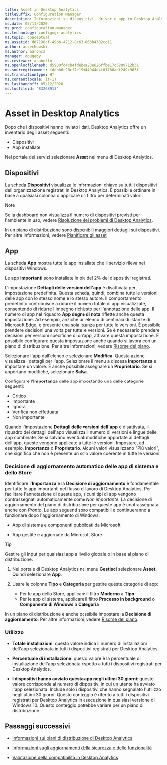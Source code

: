 ```yaml
---
title: Asset in Desktop Analytics
titleSuffix: Configuration Manager
description: Informazioni su dispositivi, driver e app in Desktop Analytics.
ms.date: 05/11/2020
ms.prod: configuration-manager
ms.technology: configmgr-analytics
ms.topic: conceptual
ms.assetid: d07198cf-49bb-4712-8c63-063b4302cc11
author: aczechowski
ms.author: aaroncz
manager: dougeby
ms.reviewer: acabello
ms.openlocfilehash: d5900fd4cb4fdebea23e626ffbe17c5289712b31
ms.sourcegitcommit: fddbb6c20cf7e19944944d4f81788adf249c963f
ms.translationtype: HT
ms.contentlocale: it-IT
ms.lasthandoff: 05/12/2020
ms.locfileid: "83268913"
---
```

# <a name="assets-in-desktop-analytics"></a>Asset in Desktop Analytics

Dopo che i dispositivi hanno inviato i dati, Desktop Analytics offre un inventario degli asset seguenti:

- Dispositivi
- App installate  

Nel portale dei servizi selezionare **Asset** nel menu di Desktop Analytics.

## <a name="devices"></a>Dispositivi

La scheda **Dispositivi** visualizza le informazioni chiave su tutti i dispositivi dell'organizzazione registrati in Desktop Analytics. È possibile ordinare in base a qualsiasi colonna o applicare un filtro per determinati valori.

> [!NOTE]  
> Se la dashboard non visualizza il numero di dispositivi previsti per l'ambiente in uso, vedere [Risoluzione dei problemi di Desktop Analytics](troubleshooting.md).  

In un piano di distribuzione sono disponibili maggiori dettagli sui dispositivi. Per altre informazioni, vedere [Pianificare gli asset](about-deployment-plans.md#plan-assets)

## <a name="apps"></a>App

La scheda **App** mostra tutte le app installate che il servizio rileva nei dispositivi Windows.

Le app **importanti** sono installate in più del 2% dei dispositivi registrati.

L'impostazione **Dettagli delle versioni dell'app** è disattivata per impostazione predefinita. Questa scheda, quindi, combina tutte le versioni delle app con lo stesso nome e lo stesso autore.<!-- 5542186 --> Il comportamento predefinito contribuisce a ridurre il numero totale di app visualizzate, consentendo di ridurre l'impegno richiesto per l'annotazione delle app. Il numero di app nel riquadro **App degne di nota** riflette anche questa impostazione. Ad esempio, anziché un elenco di centinaia di istanze di Microsoft Edge, è presente una sola istanza per tutte le versioni. È possibile prendere decisioni una volta per tutte le versioni. Se è necessario prendere decisioni per versioni specifiche di un'app, attivare questa impostazione. È possibile configurare questa impostazione anche quando si lavora con un piano di distribuzione. Per altre informazioni, vedere [Risorse del piano](about-deployment-plans.md#plan-assets).

Selezionare l'app dall'elenco e selezionare **Modifica**. Questa azione visualizza i dettagli per l'app. Selezionare il menu a discesa **Importanza** e impostare un valore. È anche possibile assegnare un **Proprietario**. Se si apportano modifiche, selezionare **Salva**.

Configurare l'**Importanza** delle app impostando una delle categorie seguenti:

- Critico
- Importante
- Ignora
- Verifica non effettuata
- Non importante<!-- 3587232 -->

Quando l'impostazione **Dettagli delle versioni dell'app** è disattivata, il riquadro dei dettagli dell'app visualizza il numero di versioni e lingue delle app combinate. Se si salvano eventuali modifiche apportate ai dettagli dell'app, queste vengono applicate a tutte le versioni. Impostare, ad esempio, **Importanza** o **Proprietario**. Alcuni valori visualizzano "Più valori", che significa che non è presente un solo valore coerente in tutte le versioni.

### <a name="automatic-upgrade-decision-of-system-and-store-apps"></a><a name="bkmk_plan-autoapp" /> Decisione di aggiornamento automatico delle app di sistema e dello Store

<!-- 3587232 -->
Identificare l'**Importanza** e la **Decisione di aggiornamento** è fondamentale per tutte le app importanti nel flusso di lavoro di Desktop Analytics. Per facilitare l'annotazione di queste app, alcuni tipi di app vengono contrassegnati automaticamente come *Non importante*. La decisione di aggiornamento del piano di distribuzione per queste app è contrassegnata anche con *Pronto*. Le app seguenti sono compatibili e continueranno a funzionare dopo l'aggiornamento di Windows:

- App di sistema e componenti pubblicati da Microsoft

- App gestite e aggiornate da Microsoft Store

> [!TIP]
> Gestire gli input per qualsiasi app a livello globale o in base al piano di distribuzione.
>
> 1. Nel portale di Desktop Analytics nel menu **Gestisci** selezionare **Asset**. Quindi selezionare **App**.
>
> 2. Usare le colonne **Tipo** e **Categoria** per gestire queste categorie di app:
>
>    - Per le app dello Store, applicare il filtro **Moderno** a **Tipo**
>    - Per le app di sistema, applicare il filtro **Processo in background** o **Componente di Windows** a **Categoria**

In un piano di distribuzione è anche possibile impostare la **Decisione di aggiornamento**. Per altre informazioni, vedere [Risorse del piano](about-deployment-plans.md#plan-assets).

### <a name="usage"></a>Utilizzo

<!-- 5533890 -->

- **Totale installazioni**: questo valore indica il numero di installazioni dell'app selezionata in tutti i dispositivi registrati per Desktop Analytics.

- **Percentuale di installazione**: questo valore è la percentuale di installazione dell'app selezionata rispetto a tutti i dispositivi registrati per Desktop Analytics.

- **I dispositivi hanno avviato questa app negli ultimi 30 giorni**: questo valore corrisponde al numero di dispositivi in cui un utente ha avviato l'app selezionata. Include solo i dispositivi che hanno segnalato l'utilizzo negli ultimi 30 giorni. Questo conteggio è riferito a tutti i dispositivi registrati per Desktop Analytics in esecuzione in qualsiasi versione di Windows 10. Questo conteggio potrebbe variare per un piano di distribuzione.

## <a name="next-steps"></a>Passaggi successivi

- [Informazioni sui piani di distribuzione di Desktop Analytics](about-deployment-plans.md)  

- [Informazioni sugli aggiornamenti della sicurezza e delle funzionalità](about-updates.md)  

- [Valutazione della compatibilità in Desktop Analytics](compat-assessment.md)  
